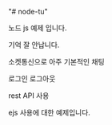 "# node-tu" 

노드 js 예제 입니다.

기억 잘 안납니다.

소켓통신으로 아주 기본적인 채팅

로그인 로그아웃

rest API 사용

ejs 사용에 대한 예제입니다.